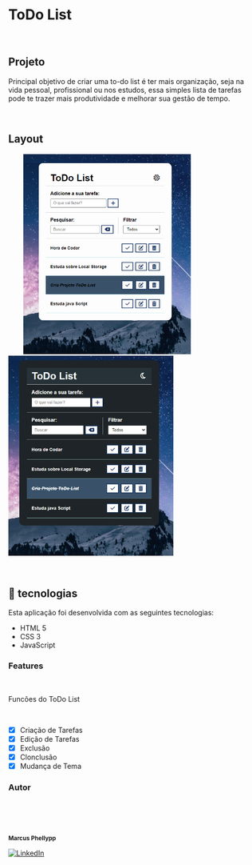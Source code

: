 # ToDo List
<br>

## Projeto

<p>Principal objetivo de criar uma to-do list é ter mais organização, seja na vida pessoal, profissional ou nos estudos, 
essa simples lista de tarefas pode te trazer mais produtividade e melhorar sua gestão de tempo.
 </p>
 <br>

 ## Layout

 <p>
  <img src="https://github.com/marcusDevGit/To-do-List/blob/main/img/print-ligh.png" height="400px" hspace="30" alt="ToDo List Dark">
  <img src="https://github.com/marcusDevGit/To-do-List/blob/main/img/print-dark.png" height="400px" alt="ToDo List Dark">
</P>
 <br>

 ## 🚀 tecnologias

<p> Esta aplicação foi desenvolvida com as seguintes tecnologias: </p>

- HTML 5
- CSS 3
- JavaScript

### Features
<br>
<p>Funcões do ToDo List</p>
<br>

-[x] Criação de Tarefas
-[x] Edição de Tarefas
-[x] Exclusão
-[x] Clonclusão
-[x] Mudança de Tema

### Autor
<br>

<img style="border-radius: 70%;" src="https://avatars3.githubusercontent.com/u/380327?s=460&u=61b426b901b8fe02e12019b1fdb67bf0072d4f00&v=4" width="100px;" alt=""/> <br />

 <sub><b>Marcus Phellypp</b></sub>

 [![LinkedIn](https://img.shields.io/badge/LinkedIn-%230077B5.svg?logo=linkedin&logoColor=white)](https://linkedin.com/in/linkedin.com/in/marcus25-dev/)
  
  <br>
